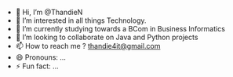 - 👋 Hi, I’m @ThandieN
- 👀 I’m interested in all things Technology.
- 🌱 I’m currently studying towards a BCom in Business Informatics
- 💞️ I’m looking to collaborate on Java and Python projects
- 📫 How to reach me ? thandie4it@gmail.com
- 😄 Pronouns: ...
- ⚡ Fun fact: ...

<!---
ThandieN/ThandieN is a ✨ special ✨ repository because its `README.md` (this file) appears on your GitHub profile.
You can click the Preview link to take a look at your changes.
--->
